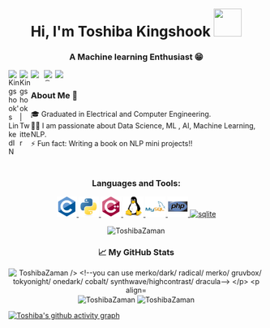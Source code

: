 
<!-- Updating my readme for GitHub-->

<h1 align="center">Hi, I'm Toshiba Kingshook <img src="https://github.com/mitul3737/mitul3737/blob/main/Wave.gif" height="55px" width="55px"> </h1>
<h3 align="center">A Machine learning Enthusiast 😁 </h3>


<a href="https://www.linkedin.com/in/toshiba-kamruzzaman/">
  <img align="left" alt="Kingshook's LinkedIN" width="22px" src="https://cdn.jsdelivr.net/npm/simple-icons@v3/icons/linkedin.svg" />
</a>
<a href="https://twitter.com/ToshibaZaman">
  <img align="left" alt="Kingshook | Twitter" width="22px" src="https://cdn.jsdelivr.net/npm/simple-icons@v3/icons/twitter.svg" />
</a>

<a href="mailto:toshiba.zaman@gmail.com ">
  <img align="left" width="26px" src="https://cdn.jsdelivr.net/npm/simple-icons@v3/icons/gmail.svg" />
</a>



<a href="https://toshibazaman.medium.com/" target="blank"><img align="left" src="https://cdn.jsdelivr.net/npm/simple-icons@3.0.1/icons/medium.svg" alt="@shahriyarmitul3737" height="22" width="22" /></a>

<a href="https://www.youtube.com/c/EduPreneurs " target="blank"><img align="left" src="https://cdn.jsdelivr.net/npm/simple-icons@3.0.1/icons/youtube.svg" alt="ucz5o3xdcr4wxh-p2zj-re_a" height="22" width="22" /></a>



<br />

<!--For adding Gif
<p><img align="right" alt="GIF" src="https://github.com/mitul3737/mitul3737/blob/main/github%20readme.gif" width="500" height="350" /></p>-->



### About Me 🚀</br>
🎓 Graduated in Electrical and Computer Engineering.</br>
👨‍💻  I am passionate about Data Science, ML , AI, Machine Learning, NLP. </br>
⚡ Fun fact: Writing a book on NLP mini projects!!</br>




<br />
<h3 align="center">Languages and Tools:</h3>
<p align="center"> 
    <a href="https://www.cprogramming.com/" target="_blank"> <img src="https://raw.githubusercontent.com/devicons/devicon/master/icons/c/c-original.svg" alt="c" width="40" height="40"/> </a> 
  </a> <a href="https://www.python.org" target="_blank"> <img src="https://raw.githubusercontent.com/devicons/devicon/master/icons/python/python-original.svg" alt="python" width="40" height="40"/> </a>
    <a href="https://www.w3schools.com/cpp/" target="_blank"> <img src="https://raw.githubusercontent.com/devicons/devicon/master/icons/cplusplus/cplusplus-original.svg" alt="cplusplus" width="40" height="40"/> </a> 
  <a href="https://www.linux.org/" target="_blank"> <img src="https://raw.githubusercontent.com/devicons/devicon/master/icons/linux/linux-original.svg" alt="linux" width="40" height="40"/> </a> 
  <a href="https://www.mysql.com/" target="_blank"> <img src="https://raw.githubusercontent.com/devicons/devicon/master/icons/mysql/mysql-original-wordmark.svg" alt="mysql" width="40" height="40"/> </a>
  <a href="https://www.php.net" target="_blank"> <img src="https://raw.githubusercontent.com/devicons/devicon/master/icons/php/php-original.svg" alt="php" width="40" height="40"/> </a> 
  <a href="https://www.sqlite.org/" target="_blank"> <img src="https://www.vectorlogo.zone/logos/sqlite/sqlite-icon.svg" alt="sqlite" width="40" height="40"/> </a> 
  
</p>
<p align="center"><img align="center" src="https://github-readme-stats.vercel.app/api/top-langs?username=ToshibaZaman&show_icons=true&locale=en&layout=compact" alt="ToshibaZaman" /></p>


### <h3 align="center">📈 My GitHub Stats</h3>

<p align="center"> <img src="https://github-readme-stats.vercel.app/api?username=ToshibaZaman&show_icons=true&theme=gotham&layout=compact" alt="ToshibaZaman /> <!--you can use merko/dark/ radical/ merko/ gruvbox/ tokyonight/ onedark/ cobalt/ synthwave/highcontrast/ dracula-->
  
  </p>
  
<p align="center"><img align="center" width="400" src="https://github-readme-stats.vercel.app/api?username=ToshibaZaman&show_icons=true&theme=gotham&layout=compact" alt="ToshibaZaman" />&nbsp;<img align="center" width="400" src="https://github-readme-streak-stats.herokuapp.com/?user=ToshibaZaman&" alt="ToshibaZaman" /></p>








<!--..-->

  
 
[![Toshiba's github activity graph](https://activity-graph.herokuapp.com/graph?username=ToshibaZaman&bg_color=000000&color=3620f7&line=5a0c99&point=1adbce&area=true&hide_border=true)](https://github.com/ToshibaZaman/github-readme-activity-graph)
 

